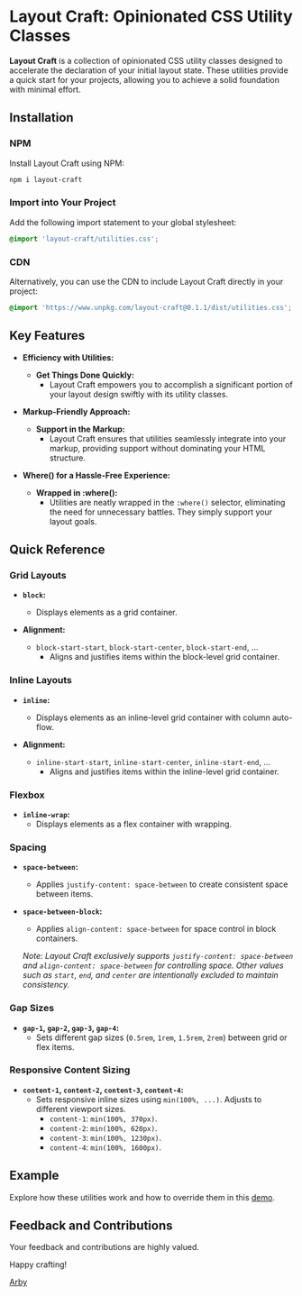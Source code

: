 # Layout Craft: Opinionated CSS Utility Classes

**Layout Craft** is a collection of opinionated CSS utility classes designed to accelerate the declaration of your initial layout state. These utilities provide a quick start for your projects, allowing you to achieve a solid foundation with minimal effort.

## Installation

### NPM

Install Layout Craft using NPM:

```bash
npm i layout-craft

```

### Import into Your Project

Add the following import statement to your global stylesheet:

```css
@import 'layout-craft/utilities.css';
```

### CDN

Alternatively, you can use the CDN to include Layout Craft directly in your project:

```css
@import 'https://www.unpkg.com/layout-craft@0.1.1/dist/utilities.css';
```

## Key Features

- **Efficiency with Utilities:**

  - **Get Things Done Quickly:**
    - Layout Craft empowers you to accomplish a significant portion of your layout design swiftly with its utility classes.

- **Markup-Friendly Approach:**

  - **Support in the Markup:**
    - Layout Craft ensures that utilities seamlessly integrate into your markup, providing support without dominating your HTML structure.

- **Where() for a Hassle-Free Experience:**
  - **Wrapped in :where():**
    - Utilities are neatly wrapped in the `:where()` selector, eliminating the need for unnecessary battles. They simply support your layout goals.

## Quick Reference

### Grid Layouts

- **`block`:**

  - Displays elements as a grid container.

- **Alignment:**
  - `block-start-start`, `block-start-center`, `block-start-end`, ...
    - Aligns and justifies items within the block-level grid container.

### Inline Layouts

- **`inline`:**

  - Displays elements as an inline-level grid container with column auto-flow.

- **Alignment:**
  - `inline-start-start`, `inline-start-center`, `inline-start-end`, ...
    - Aligns and justifies items within the inline-level grid container.

### Flexbox

- **`inline-wrap`:**
  - Displays elements as a flex container with wrapping.

### Spacing

- **`space-between`:**

  - Applies `justify-content: space-between` to create consistent space between items.

- **`space-between-block`:**

  - Applies `align-content: space-between` for space control in block containers.

  _Note: Layout Craft exclusively supports `justify-content: space-between` and `align-content: space-between` for controlling space. Other values such as `start`, `end`, and `center` are intentionally excluded to maintain consistency._

### Gap Sizes

- **`gap-1`, `gap-2`, `gap-3`, `gap-4`:**
  - Sets different gap sizes (`0.5rem`, `1rem`, `1.5rem`, `2rem`) between grid or flex items.

### Responsive Content Sizing

- **`content-1`, `content-2`, `content-3`, `content-4`:**
  - Sets responsive inline sizes using `min(100%, ...)`. Adjusts to different viewport sizes.
    - `content-1`: `min(100%, 370px)`.
    - `content-2`: `min(100%, 620px)`.
    - `content-3`: `min(100%, 1230px)`.
    - `content-4`: `min(100%, 1600px)`.

## Example

Explore how these utilities work and how to override them in this [demo](https://codepen.io/mobalti/pen/MWLLePz).

## Feedback and Contributions

Your feedback and contributions are highly valued.

Happy crafting!

[Arby](https://github.com/mobalti)
